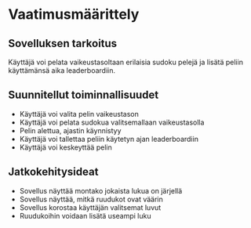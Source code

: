 # Vaatimusmäärittely

## Sovelluksen tarkoitus

Käyttäjä voi pelata vaikeustasoltaan erilaisia sudoku pelejä ja lisätä peliin käyttämänsä aika leaderboardiin. 

## Suunnitellut toiminnallisuudet

- Käyttäjä voi valita pelin vaikeustason
- Käyttäjä voi pelata sudokua valitsemallaan vaikeustasolla
- Pelin alettua, ajastin käynnistyy
- Käyttäjä voi tallettaa peliin käytetyn ajan leaderboardiin
- Käyttäjä voi keskeyttää pelin

## Jatkokehitysideat

- Sovellus näyttää montako jokaista lukua on järjellä
- Sovellus näyttää, mitkä ruudukot ovat väärin
- Sovellus korostaa käyttäjän valitsemat luvut
- Ruudukoihin voidaan lisätä useampi luku
